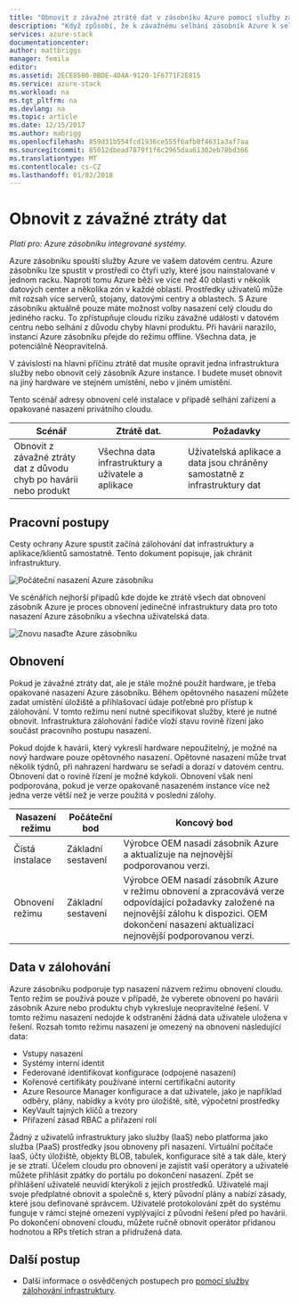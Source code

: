 ```yaml
---
title: "Obnovit z závažné ztrátě dat v zásobníku Azure pomocí služby zálohování infrastruktury | Microsoft Docs"
description: "Když způsobí, že k závažnému selhání zásobník Azure k selhání, můžete Pokud opětovným vytvořením nasazení Azure zásobník obnovit data vaší infrastruktury."
services: azure-stack
documentationcenter: 
author: mattbriggs
manager: femila
editor: 
ms.assetid: 2ECE8580-0BDE-4D4A-9120-1F6771F2E815
ms.service: azure-stack
ms.workload: na
ms.tgt_pltfrm: na
ms.devlang: na
ms.topic: article
ms.date: 12/15/2017
ms.author: mabrigg
ms.openlocfilehash: 859d31b554fcd1936ce555f6afb0f4631a3af7aa
ms.sourcegitcommit: 85012dbead7879f1f6c2965daa61302eb78bd366
ms.translationtype: MT
ms.contentlocale: cs-CZ
ms.lasthandoff: 01/02/2018
---
```

# <a name="recover-from-catastrophic-data-loss"></a>Obnovit z závažné ztráty dat

*Platí pro: Azure zásobníku integrované systémy.*

Azure zásobníku spouští služby Azure ve vašem datovém centru. Azure zásobníku lze spustit v prostředí co čtyři uzly, které jsou nainstalované v jednom racku. Naproti tomu Azure běží ve více než 40 oblasti v několik datových center a několika zón v každé oblasti. Prostředky uživatelů může mít rozsah více serverů, stojany, datovými centry a oblastech. S Azure zásobníku aktuálně pouze máte možnost volby nasazení celý cloudu do jediného racku. To zpřístupňuje cloudu riziku závažné události v datovém centru nebo selhání z důvodu chyby hlavní produktu. Při havárii narazilo, instanci Azure zásobníku přejde do režimu offline. Všechna data, je potenciálně Neopravitelná.

V závislosti na hlavní příčinu ztrátě dat musíte opravit jedna infrastruktura služby nebo obnovit celý zásobník Azure instance. I budete muset obnovit na jiný hardware ve stejném umístění, nebo v jiném umístění.

Tento scénář adresy obnovení celé instalace v případě selhání zařízení a opakované nasazení privátního cloudu.

| Scénář                                                           | Ztrátě dat.                            | Požadavky                                                             |
|--------------------------------------------------------------------|--------------------------------------|----------------------------------------------------------------------------|
| Obnovit z závažné ztráty dat z důvodu chyb po havárii nebo produkt | Všechna data infrastruktury a uživatele a aplikace | Uživatelská aplikace a data jsou chráněny samostatně z infrastruktury dat |

## <a name="workflows"></a>Pracovní postupy

Cesty ochrany Azure spustit začíná zálohování dat infrastruktury a aplikace/klientů samostatně. Tento dokument popisuje, jak chránit infrastruktury. 

![Počáteční nasazení Azure zásobníku](media\azure-stack-backup\azure-stack-backup-workflow1.png)

Ve scénářích nejhorší případů kde dojde ke ztrátě všech dat obnovení zásobník Azure je proces obnovení jedinečné infrastruktury data pro toto nasazení Azure zásobníku a všechna uživatelská data. 

![Znovu nasaďte Azure zásobníku](media\azure-stack-backup\azure-stack-backup-workflow2.png)

## <a name="restore"></a>Obnovení

Pokud je závažné ztráty dat, ale je stále možné použít hardware, je třeba opakované nasazení Azure zásobníku. Během opětovného nasazení můžete zadat umístění úložiště a přihlašovací údaje potřebné pro přístup k zálohování. V tomto režimu není nutné specifikovat služby, které je nutné obnovit. Infrastruktura zálohování řadiče vloží stavu rovině řízení jako součást pracovního postupu nasazení.

Pokud dojde k havárii, který vykreslí hardware nepoužitelný, je možné na nový hardware pouze opětovného nasazení. Opětovné nasazení může trvat několik týdnů, při nahrazení hardwaru se seřadí a dorazí v datovém centru. Obnovení dat o rovině řízení je možné kdykoli. Obnovení však není podporována, pokud je verze opakovaně nasazeném instance více než jedna verze větší než je verze použitá v poslední zálohy. 

| Nasazení režimu | Počáteční bod | Koncový bod                                                                                                                                                                                                     |
|-----------------|----------------|---------------------------------------------------------------------------------------------------------------------------------------------------------------------------------------------------------------|
| Čistá instalace   | Základní sestavení | Výrobce OEM nasadí zásobník Azure a aktualizuje na nejnovější podporovanou verzi.                                                                                                                                          |
| Obnovení režimu   | Základní sestavení | Výrobce OEM nasadí zásobník Azure v režimu obnovení a zpracovává verze odpovídající požadavky založené na nejnovější zálohu k dispozici. OEM dokončení nasazení aktualizací nejnovější podporovanou verzi. |

## <a name="data-in-backups"></a>Data v zálohování

Azure zásobníku podporuje typ nasazení názvem režimu obnovení cloudu. Tento režim se používá pouze v případě, že vyberete obnovení po havárii zásobník Azure nebo produktu chyb vykresluje neopravitelné řešení. V tomto režimu nasazení nedojde k odstranění žádná data uživatele uložena v řešení. Rozsah tomto režimu nasazení je omezený na obnovení následující data:

 - Vstupy nasazení
 - Systémy interní identit
 - Federované identifikovat konfigurace (odpojené nasazení)
 - Kořenové certifikáty používané interní certifikační autority
 - Azure Resource Manager konfigurace a dat uživatele, jako je například odběry, plány, nabídky a kvóty pro úložiště, sítě, výpočetní prostředky
 - KeyVault tajných klíčů a trezory
 - Přiřazení zásad RBAC a přiřazení rolí 

Žádný z uživatelů infrastruktury jako služby (IaaS) nebo platforma jako služba (PaaS) prostředky jsou obnoveny při nasazení. Virtuální počítače IaaS, účty úložiště, objekty BLOB, tabulek, konfigurace sítě a tak dále, který je se ztratí. Účelem cloudu pro obnovení je zajistit vaší operátory a uživatelé můžete přihlásit zpátky do portálu po dokončení nasazení. Zpět se přihlášení uživatelé neuvidí kterýkoli z jejich prostředků. Uživatelé mají svoje předplatné obnovit a společně s, který původní plány a nabízí zásady, které jsou definované správcem. Uživatelé protokolování zpět do systému funguje v rámci stejné omezení vyplývající z původní řešení před po havárii. Po dokončení obnovení cloudu, můžete ručně obnovit operátor přidanou hodnotou a RPs třetích stran a přidružená data.

## <a name="next-steps"></a>Další postup

 - Další informace o osvědčených postupech pro [pomocí služby zálohování infrastruktury](azure-stack-backup-best-practices.md).

